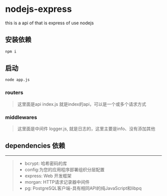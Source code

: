 # nodejs-express
this is a api of that is express of use nodejs

## 安装依赖
```bash
npm i
```

## 启动 
```bash
node app.js
```
### routers

> 这里面是api
> index.js 就是index的api，可以是一个或多个请求方式

### middlewares

> 这里面是中间件
> logger.js, 就是日志的，这里主要是info、没有添加其他


## dependencies 依赖
---

> - bcrypt: 哈希密码的库  
> - config:为您的应用程序部署组织分层配置  
> - express: Web 开发框架  
> - morgan: HTTP请求记录器中间件
> - pg: PostgreSQL客户端-具有相同API的纯JavaScript和libpq


